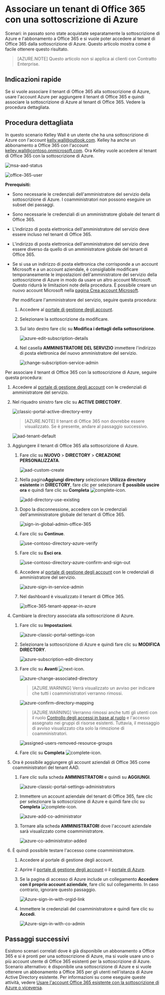 <properties
	pageTitle="Usare il tenant di Office 365 con la sottoscrizione di Azure | Microsoft Azure"
	description="Informazioni su come aggiungere una directory (tenant) di Office 365 a una sottoscrizione di Azure per creare l'associazione."
	services=""
	documentationCenter=""
	authors="jiangchen79"
	manager="mbaldwin"
	editor=""
	tags="billing,top-support-issue"/> 

<tags
	ms.service="billing"
	ms.workload="na"
	ms.tgt_pltfrm="ibiza"
	ms.devlang="na"
	ms.topic="article"
	ms.date="09/16/2016"
	ms.author="cjiang"/> 

# Associare un tenant di Office 365 con una sottoscrizione di Azure
Scenari: in passato sono state acquistate separatamente la sottoscrizione di Azure e l'abbonamento a Office 365 e si vuole poter accedere al tenant di Office 365 dalla sottoscrizione di Azure. Questo articolo mostra come è facile ottenere questo risultato.

> [AZURE.NOTE] Questo articolo non si applica ai clienti con Contratto Enterprise.

## Indicazioni rapide
Se si vuole associare il tenant di Office 365 alla sottoscrizione di Azure, usare l'account Azure per aggiungere il tenant di Office 365 e quindi associare la sottoscrizione di Azure al tenant di Office 365. Vedere la procedura dettagliata.

## Procedura dettagliata
In questo scenario Kelley Wall è un utente che ha una sottoscrizione di Azure con l'account kelly.wall@outlook.com. Kelley ha anche un abbonamento a Office 365 con l'account kelley.wall@contoso.onmicrosoft.com. Ora Kelley vuole accedere al tenant di Office 365 con la sottoscrizione di Azure.

![msa-aad-status](./media/billing-add-office-365-tenant-to-azure-subscription/s31_msa-aad-status.png)

![office-365-user](./media/billing-add-office-365-tenant-to-azure-subscription/s32_office-365-user.png)

**Prerequisiti:**

- Sono necessarie le credenziali dell'amministratore del servizio della sottoscrizione di Azure. I coamministratori non possono eseguire un subset dei passaggi.
- Sono necessarie le credenziali di un amministratore globale del tenant di Office 365.
- L'indirizzo di posta elettronica dell'amministratore del servizio deve essere incluso nel tenant di Office 365.
- L'indirizzo di posta elettronica dell'amministratore del servizio deve essere diverso da quello di un amministratore globale del tenant di Office 365.
- Se si usa un indirizzo di posta elettronica che corrisponde a un account Microsoft e a un account aziendale, è consigliabile modificare temporaneamente le impostazioni dell'amministratore del servizio della sottoscrizione di Azure in modo da usare un altro account Microsoft. Questo ridurrà le limitazioni note della procedura. È possibile creare un nuovo account Microsoft nella [pagina Crea account Microsoft](https://signup.live.com/).

	Per modificare l'amministratore del servizio, seguire questa procedura:

	1. Accedere al [portale di gestione degli account](https://account.windowsazure.com/subscriptions).
	2. Selezionare la sottoscrizione da modificare.
	3. Sul lato destro fare clic su **Modifica i dettagli della sottoscrizione**.

		![azure-edit-subscription-details](./media/billing-add-office-365-tenant-to-azure-subscription/s33_azure-edit-subscription-details.png)

	4. Nel casella **AMMINISTRATORE DEL SERVIZIO** immettere l'indirizzo di posta elettronica del nuovo amministratore del servizio.

		![change-subscription-service-admin](./media/billing-add-office-365-tenant-to-azure-subscription/s34_change-subscription-service-admin.png)

Per associare il tenant di Office 365 con la sottoscrizione di Azure, seguire questa procedura:

1. 	Accedere al [portale di gestione degli account](https://account.windowsazure.com/subscriptions) con le credenziali di amministratore del servizio.
2.	Nel riquadro sinistro fare clic su **ACTIVE DIRECTORY**.

	![classic-portal-active-directory-entry](./media/billing-add-office-365-tenant-to-azure-subscription/s35-classic-portal-active-directory-entry.png)

	> [AZURE.NOTE] Il tenant di Office 365 non dovrebbe essere visualizzato. Se è presente, andare al passaggio successivo.

	![aad-tenant-default](./media/billing-add-office-365-tenant-to-azure-subscription/s36-aad-tenant-default.png)

3. Aggiungere il tenant di Office 365 alla sottoscrizione di Azure.
	1. Fare clic su **NUOVO** > **DIRECTORY** > **CREAZIONE PERSONALIZZATA**.

		![aad-custom-create](./media/billing-add-office-365-tenant-to-azure-subscription/s37-aad-custom-create.png)

	2. Nella pagina**Aggiungi directory** selezionare **Utilizza directory esistente** in **DIRECTORY**, fare clic per selezionare **È possibile uscire ora** e quindi fare clic su **Completa** ![complete-icon](./media/billing-add-office-365-tenant-to-azure-subscription/s38_complete-icon.png).

		![add-directory-use-existing](./media/billing-add-office-365-tenant-to-azure-subscription/s39_add-directory-use-existing.png)

	3. Dopo la disconnessione, accedere con le credenziali dell'amministratore globale del tenant di Office 365.

		![sign-in-global-admin-office-365](./media/billing-add-office-365-tenant-to-azure-subscription/s310_sign-in-global-admin-office-365.png)

	4. Fare clic su **Continue**.

		![use-contoso-directory-azure-verify](./media/billing-add-office-365-tenant-to-azure-subscription/s311_use-contoso-directory-azure-verify.png)

	5. Fare clic su **Esci ora**.

		![use-contoso-directory-azure-confirm-and-sign-out](./media/billing-add-office-365-tenant-to-azure-subscription/s312_use-contoso-directory-azure-confirm-and-sign-out.png)

	6. Accedere al [portale di gestione degli account](https://account.windowsazure.com/subscriptions) con le credenziali di amministratore del servizio.

		![azure-sign-in-service-admin](./media/billing-add-office-365-tenant-to-azure-subscription/s313_azure-sign-in-service-admin.png)

	7. Nel dashboard è visualizzato il tenant di Office 365.

		![office-365-tenant-appear-in-azure](./media/billing-add-office-365-tenant-to-azure-subscription/s314_office-365-tenant-appear-in-azure.png)

4. Cambiare la directory associata alla sottoscrizione di Azure.

	1. Fare clic su **Impostazioni**.

		![azure-classic-portal-settings-icon](./media/billing-add-office-365-tenant-to-azure-subscription/s315_azure-classic-portal-settings-icon.png)

	2. Selezionare la sottoscrizione di Azure e quindi fare clic su **MODIFICA DIRECTORY**.

		![azure-subscription-edit-directory](./media/billing-add-office-365-tenant-to-azure-subscription/s316_azure-subscription-edit-directory.png)

	3. Fare clic su **Avanti** ![next-icon](./media/billing-add-office-365-tenant-to-azure-subscription/s317_next-icon.png).

		![azure-change-associated-directory](./media/billing-add-office-365-tenant-to-azure-subscription/s318_azure-change-associated-directory.png)

		> [AZURE.WARNING] Verrà visualizzato un avviso per indicare che tutti i coamministratori verranno rimossi.

		![azure-confirm-directory-mapping](./media/billing-add-office-365-tenant-to-azure-subscription/s322_azure-confirm-directory-mapping.png)

		>[AZURE.WARNING] Verranno rimossi anche tutti gli utenti con il ruolo [Controllo degli accessi in base al ruolo](./active-directory/role-based-access-control-configure.md) e l'accesso assegnato nei gruppi di risorse esistenti. Tuttavia, il messaggio di avviso visualizzato cita solo la rimozione di coamministratori.

		![assigned-users-removed-resource-groups](./media/billing-add-office-365-tenant-to-azure-subscription/s325_assigned-users-removed-resource-groups.png)

	4. Fare clic su **Completa** ![complete-icon](./media/billing-add-office-365-tenant-to-azure-subscription/s38_complete-icon.png).

5. Ora è possibile aggiungere gli account aziendali di Office 365 come coamministratori del tenant AAD.

	1. Fare clic sulla scheda **AMMINISTRATORI** e quindi su **AGGIUNGI**.

		![azure-classic-portal-settings-administrators](./media/billing-add-office-365-tenant-to-azure-subscription/s319_azure-classic-portal-settings-administrators.png)

	2. Immettere un account aziendale del tenant di Office 365, fare clic per selezionare la sottoscrizione di Azure e quindi fare clic su **Completa** ![complete-icon](./media/billing-add-office-365-tenant-to-azure-subscription/s38_complete-icon.png).

		![azure-add-co-administrator](./media/billing-add-office-365-tenant-to-azure-subscription/s320_azure-add-co-administrator.png)

	3. Tornare alla scheda **AMMINISTRATORI** dove l'account aziendale sarà visualizzato come coamministratore.

		![azure-co-administrator-added](./media/billing-add-office-365-tenant-to-azure-subscription/s321_azure-co-administrator-added.png)

6. È quindi possibile testare l'accesso come coamministratore.

	1. Accedere al portale di gestione degli account.
	2. Aprire il [portale di gestione degli account](https://account.windowsazure.com/subscriptions) o il [portale di Azure](https://portal.azure.com/).
	3. Se la pagina di accesso di Azure include un collegamento **Accedere con il proprio account aziendale**, fare clic sul collegamento. In caso contrario, ignorare questo passaggio.

		![Azure-sign-in-with-orgid-link](./media/billing-add-office-365-tenant-to-azure-subscription/3-sign-in-to-azure.png)

	4. Immettere le credenziali del coamministratore e quindi fare clic su **Accedi**.

		![Azure-sign-in-with-co-admin](./media/billing-add-office-365-tenant-to-azure-subscription/s324_azure-sign-in-with-co-admin.png)

## Passaggi successivi
Esistono scenari correlati dove è già disponibile un abbonamento a Office 365 e si è pronti per una sottoscrizione di Azure, ma si vuole usare uno o più account utente di Office 365 esistenti per la sottoscrizione di Azure. Scenario alternativo: è disponibile una sottoscrizione di Azure e si vuole ottenere un abbonamento a Office 365 per gli utenti nell'istanza di Azure Active Directory esistente. Per informazioni su come eseguire queste attività, vedere [Usare l'account Office 365 esistente con la sottoscrizione di Azure o viceversa](billing-use-existing-office-365-account-azure-subscription.md).

<!---HONumber=AcomDC_0921_2016-->